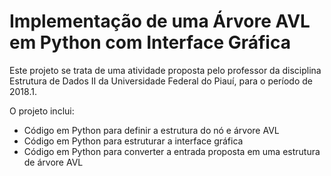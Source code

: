 # Implementação de uma Árvore AVL em Python com Interface Gráfica
Este projeto se trata de uma atividade proposta pelo professor da disciplina Estrutura de Dados II da Universidade Federal do Piauí, para o período de 2018.1.

O projeto inclui:
  - Código em Python para definir a estrutura do nó e árvore AVL
  - Código em Python para estruturar a interface gráfica
  - Código em Python para converter a entrada proposta em uma estrutura de árvore AVL
